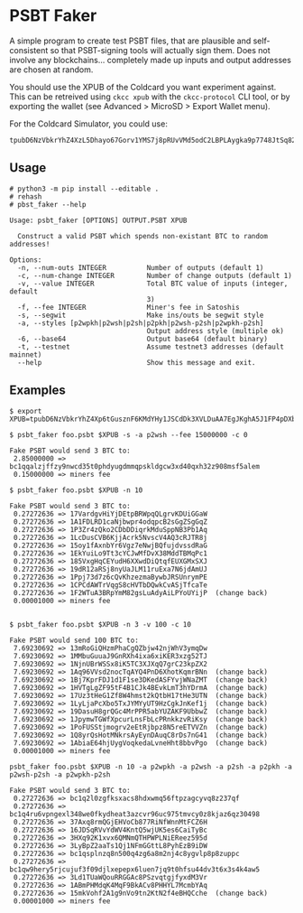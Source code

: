 # PSBT Faker

A simple program to create test PSBT files, that are plausible and
self-consistent so that PSBT-signing tools will actually sign them.
Does not involve any blockchains... completely made up inputs and 
output addresses are chosen at random.

You should use the XPUB of the Coldcard you want experiment against.
This can be retreived using `ckcc xpub` with the `ckcc-protocol`
CLI tool, or by exporting the wallet (see Advanced > MicroSD > Export Wallet menu).

For the Coldcard Simulator, you could use:

    tpubD6NzVbkrYhZ4XzL5Dhayo67Gorv1YMS7j8pRUvVMd5odC2LBPLAygka9p7748JtSq82FNGPppFEz5xxZUdasBRCqJqXvUHq6xpnsMcYJzeh

## Usage

```
# python3 -m pip install --editable .
# rehash
# pbst_faker --help

Usage: psbt_faker [OPTIONS] OUTPUT.PSBT XPUB

  Construct a valid PSBT which spends non-existant BTC to random addresses!

Options:
  -n, --num-outs INTEGER          Number of outputs (default 1)
  -c, --num-change INTEGER        Number of change outputs (default 1)
  -v, --value INTEGER             Total BTC value of inputs (integer, default
                                  3)
  -f, --fee INTEGER               Miner's fee in Satoshis
  -s, --segwit                    Make ins/outs be segwit style
  -a, --styles [p2wpkh|p2wsh|p2sh|p2pkh|p2wsh-p2sh|p2wpkh-p2sh]
                                  Output address style (multiple ok)
  -6, --base64                    Output base64 (default binary)
  -t, --testnet                   Assume testnet3 addresses (default mainnet)
  --help                          Show this message and exit.
```

## Examples

```
$ export XPUB=tpubD6NzVbkrYhZ4Xp6tGusznF6KMdYHy1JSCdDk3XVLDuAA7EgJKghA5J1FP4pDXb4sCypJjAYPB4uTTXkVo2iWzK8BsMaccXTNyShDx3gxagi

$ psbt_faker foo.psbt $XPUB -s -a p2wsh --fee 15000000 -c 0

Fake PSBT would send 3 BTC to: 
 2.85000000 => bc1qqalzjffzy9nwcd35t0phdyugdmmqpskldgcw3xd40qxh32z908msf5alem 
 0.15000000 => miners fee

$ psbt_faker foo.psbt $XPUB -n 10

Fake PSBT would send 3 BTC to: 
 0.27272636 => 17VardgvHiYjDEtpBRWpqQLgrvKDUiGGaW 
 0.27272636 => 1A1FDLRD1caNjbwpr4odqpcB2sGgZSgGqZ 
 0.27272636 => 1P3Zr4zQko2CDbDDiqrkMduSppNB3Pb1Aq 
 0.27272636 => 1LcDusCVB6KjjAcrk5NvscV4AQ3cRJTR8j 
 0.27272636 => 15oy1fAxnbYr6Vgz7eNwjBQfujdvssdRaG 
 0.27272636 => 1EkYuiLo9Tt3cYCJwMfDvX38MddTBMqPc1 
 0.27272636 => 185VxgHqCEYudH6XXwdDiQtqfEUXGMxSXJ 
 0.27272636 => 19dR12aRSj8nyUaJLM11ruExa7N6jdAmUJ 
 0.27272636 => 1Ppj73d7z6cQvKhzezmaBywbJRSUnrymPE 
 0.27272636 => 1CPCdAWTrVqgS8cHVTbDQwkCvASjTfcaTe 
 0.27272636 => 1F2WTuA3BRpYmM82gsLuAdyAiLPYoUYijP  (change back)
 0.00001000 => miners fee


$ psbt_faker foo.psbt $XPUB -n 3 -v 100 -c 10

Fake PSBT would send 100 BTC to: 
 7.69230692 => 13mRoGiQHzmPhaCgQZbjw42njWhV3ymqDw 
 7.69230692 => 1MMbuGuuaJ9GnRXh4ixa6xiKER3xzg52TJ 
 7.69230692 => 1NjnUBrWSSx8iK5TC3XJXqQ7grC23kpZX2 
 7.69230692 => 1Aq96VVsd2nocTqAYQ4PnD6XhotKqmrBNn  (change back)
 7.69230692 => 1Bj7KprFDJ1d1F1se3DKedASFYvjWNaZMT  (change back)
 7.69230692 => 1HVTgLgZF95tF4B1CJk4BEvkLmT3hYDrmA  (change back)
 7.69230692 => 17Uz3tHeG1Zf8W4hmst2kQtbH17tHe3UTN  (change back)
 7.69230692 => 1LyLjaPcXbo5TxJYMYyUT9HzCgkJnKef1j  (change back)
 7.69230692 => 19DasuH8grQGc4MrPPR5abYUZAKF9UbbwZ  (change back)
 7.69230692 => 1JpymwTGWfXpcurLnsFbLcPRnkkzvRiKsy  (change back)
 7.69230692 => 1PoFUSStjmogrv2eEtRjbpz8N5reETVVZn  (change back)
 7.69230692 => 1Q8yrQsHotMNkrsAyEynDAuqC8rDs7nG41  (change back)
 7.69230692 => 1AbiaE64hjUygVoqkedaLvneHht8bbvPgo  (change back)
 0.00001000 => miners fee

psbt_faker foo.psbt $XPUB -n 10 -a p2wpkh -a p2wsh -a p2sh -a p2pkh -a p2wsh-p2sh -a p2wpkh-p2sh

Fake PSBT would send 3 BTC to: 
 0.27272636 => bc1q2l0zgfksxacs8hdxwmq56ftpzagcyvq8z237qf 
 0.27272636 => bc1q4ru6vpngexl348we0fkydheat3azcvr96uc975tmvcy0z8kjaz6qz30498 
 0.27272636 => 37Axq8rmQGjEHVoCb877RiNfWnnMtFCZ6H 
 0.27272636 => 16JDSqRVvYdWV4KntQ5wjUK5es6CaiTyBc 
 0.27272636 => 3HXq92K1xvx6QMNmQTHPWPLNiEReez595d 
 0.27272636 => 3LyBpZ2aaTs1Qj1NFmGGttL8PyhEzB9iDW 
 0.27272636 => bc1qsplnzq8n500q4zg6a8m2nj4c8ygvlp8p8zuppc 
 0.27272636 => bc1qw9hery5rjcujuf3f09djlxepepx6luen7jq9t0hfsu44dv3t6x3s4k4aw5 
 0.27272636 => 3Ld1TUaWQouRRGGAc8PSzvqtgjfyxdM3Vr 
 0.27272636 => 1ABmPHMdqK4MqF9BkACv8PHHYL7McmbYAq 
 0.27272636 => 15mkVohf2A1g9nVo9tn2KtN2f4eBHQCche  (change back)
 0.00001000 => miners fee


```
